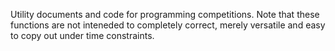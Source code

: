 Utility documents and code for programming competitions.
Note that these functions are not inteneded to completely correct,
merely versatile and easy to copy out under time constraints.

